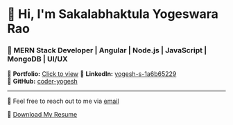 # 👋 Hi, I'm Sakalabhaktula Yogeswara Rao

### 🚀 MERN Stack Developer | Angular | Node.js | JavaScript | MongoDB | UI/UX

🔗 **Portfolio:** [Click to view](https://coder-yogesh.github.io/portfoliio/) 
🔗 **LinkedIn:** [yogesh-s-1a6b65229](https://www.linkedin.com/in/yogesh-s-1a6b65229/)  
🔗 **GitHub:** [coder-yogesh](https://github.com/coder-yogesh)

---

💬 Feel free to reach out to me via [email](mailto:yogisakalabhaktula@gmail.com)

📄 [Download My Resume](https://coder-yogesh.github.io/portfoliio/assets/yogesh-resume.pdf)


